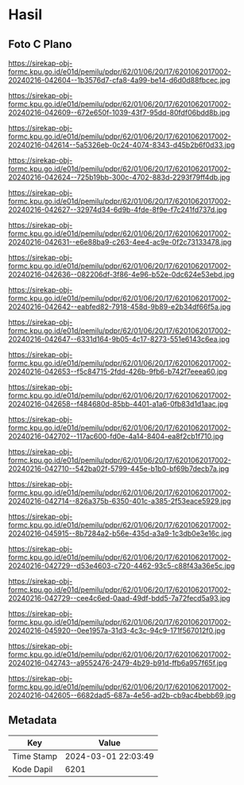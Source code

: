 # Hasil

## Foto C Plano

https://sirekap-obj-formc.kpu.go.id/e01d/pemilu/pdpr/62/01/06/20/17/6201062017002-20240216-042604--1b3576d7-cfa8-4a99-be14-d6d0d88fbcec.jpg

https://sirekap-obj-formc.kpu.go.id/e01d/pemilu/pdpr/62/01/06/20/17/6201062017002-20240216-042609--672e650f-1039-43f7-95dd-80fdf06bdd8b.jpg

https://sirekap-obj-formc.kpu.go.id/e01d/pemilu/pdpr/62/01/06/20/17/6201062017002-20240216-042614--5a5326eb-0c24-4074-8343-d45b2b6f0d33.jpg

https://sirekap-obj-formc.kpu.go.id/e01d/pemilu/pdpr/62/01/06/20/17/6201062017002-20240216-042624--725b19bb-300c-4702-883d-2293f79ff4db.jpg

https://sirekap-obj-formc.kpu.go.id/e01d/pemilu/pdpr/62/01/06/20/17/6201062017002-20240216-042627--32974d34-6d9b-4fde-8f9e-f7c241fd737d.jpg

https://sirekap-obj-formc.kpu.go.id/e01d/pemilu/pdpr/62/01/06/20/17/6201062017002-20240216-042631--e6e88ba9-c263-4ee4-ac9e-0f2c73133478.jpg

https://sirekap-obj-formc.kpu.go.id/e01d/pemilu/pdpr/62/01/06/20/17/6201062017002-20240216-042636--082206df-3f86-4e96-b52e-0dc624e53ebd.jpg

https://sirekap-obj-formc.kpu.go.id/e01d/pemilu/pdpr/62/01/06/20/17/6201062017002-20240216-042642--eabfed82-7918-458d-9b89-e2b34df66f5a.jpg

https://sirekap-obj-formc.kpu.go.id/e01d/pemilu/pdpr/62/01/06/20/17/6201062017002-20240216-042647--6331d164-9b05-4c17-8273-551e6143c6ea.jpg

https://sirekap-obj-formc.kpu.go.id/e01d/pemilu/pdpr/62/01/06/20/17/6201062017002-20240216-042653--f5c84715-2fdd-426b-9fb6-b742f7eeea60.jpg

https://sirekap-obj-formc.kpu.go.id/e01d/pemilu/pdpr/62/01/06/20/17/6201062017002-20240216-042658--f484680d-85bb-4401-a1a6-0fb83d1d1aac.jpg

https://sirekap-obj-formc.kpu.go.id/e01d/pemilu/pdpr/62/01/06/20/17/6201062017002-20240216-042702--117ac600-fd0e-4a14-8404-ea8f2cb1f710.jpg

https://sirekap-obj-formc.kpu.go.id/e01d/pemilu/pdpr/62/01/06/20/17/6201062017002-20240216-042710--542ba02f-5799-445e-b1b0-bf69b7decb7a.jpg

https://sirekap-obj-formc.kpu.go.id/e01d/pemilu/pdpr/62/01/06/20/17/6201062017002-20240216-042714--826a375b-6350-401c-a385-2f53eace5929.jpg

https://sirekap-obj-formc.kpu.go.id/e01d/pemilu/pdpr/62/01/06/20/17/6201062017002-20240216-045915--8b7284a2-b56e-435d-a3a9-1c3db0e3e16c.jpg

https://sirekap-obj-formc.kpu.go.id/e01d/pemilu/pdpr/62/01/06/20/17/6201062017002-20240216-042729--d53e4603-c720-4462-93c5-c88f43a36e5c.jpg

https://sirekap-obj-formc.kpu.go.id/e01d/pemilu/pdpr/62/01/06/20/17/6201062017002-20240216-042729--cee4c6ed-0aad-49df-bdd5-7a72fecd5a93.jpg

https://sirekap-obj-formc.kpu.go.id/e01d/pemilu/pdpr/62/01/06/20/17/6201062017002-20240216-045920--0ee1957a-31d3-4c3c-94c9-171f567012f0.jpg

https://sirekap-obj-formc.kpu.go.id/e01d/pemilu/pdpr/62/01/06/20/17/6201062017002-20240216-042743--a9552476-2479-4b29-b91d-ffb6a957f65f.jpg

https://sirekap-obj-formc.kpu.go.id/e01d/pemilu/pdpr/62/01/06/20/17/6201062017002-20240216-042605--6682dad5-687a-4e56-ad2b-cb9ac4bebb69.jpg


## Metadata

| Key        | Value               |
| ---------- | ------------------- |
| Time Stamp | 2024-03-01 22:03:49 |
| Kode Dapil | 6201                |



